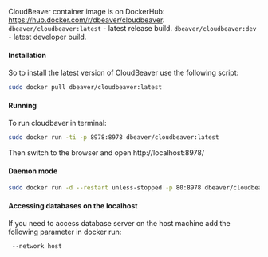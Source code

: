 CloudBeaver container image is on DockerHub: https://hub.docker.com/r/dbeaver/cloudbeaver.  
`dbeaver/cloudbeaver:latest` - latest release build.
`dbeaver/cloudbeaver:dev` - latest developer build.

#### Installation 
So to install the latest version of CloudBeaver use the following script:

```sh
sudo docker pull dbeaver/cloudbeaver:latest
```

#### Running 
To run cloudbaver in terminal:
```sh
sudo docker run -ti -p 8978:8978 dbeaver/cloudbeaver:latest
```

Then switch to the browser and open http://localhost:8978/

#### Daemon mode

```sh
sudo docker run -d --restart unless-stopped -p 80:8978 dbeaver/cloudbeaver:latest
```

#### Accessing databases on the localhost

If you need to access database server on the host machine add the following parameter in docker run:
```
 --network host
```

